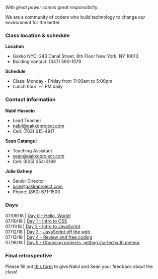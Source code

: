 
*With great power comes great responsibility.*

We are a community of coders who build technology to change our environment for the better.

### Class location & schedule

**Location** 

* Gakko NYC: 243 Canal Street, 6th Floor New York, NY 10013
* Building contact: (347) 560-1079

**Schedule**

* Class: Monday - Friday from 11:00am to 5:00pm
* Lunch hour: ~1 PM daily

### Contact information

**Nabil Hassein**

* Lead Teacher 
* nabil@gakkoproject.com 
* Cell: (703) 615-4917

**Sean Catangui**

* Teaching Assistant 
* sean@gakkoproject.com 
* Cell: (605) 254-3169

**Julie Gafney**

* Senior Director
* julie@gakkoproject.com
* Phone: (860) 671-1500

### Days

07/09/18 | [Day 0 - Hello, World!](http://github.com/code-forward/day-0)  
07/10/18 | [Day 1 - Intro to CSS](http://github.com/code-forward/day-1)  
07/11/18 | [Day 2 - Intro to JavaScript](http://github.com/code-forward/day-2)  
07/12/18 | [Day 3 - JavaScript off the web](http://github.com/code-forward/day-3)  
07/13/18 | [Day 4 - Review and free coding](http://github.com/code-forward/day-4)  
07/16/18 | [Day 5 - Choosing projects, getting started with meteor](http://github.com/code-forward/day-5)  

### Final retrospective
Please fill out [this form](https://docs.google.com/forms/d/e/1FAIpQLSeeNmZ5N4kpCn3lJOtVTm1l1JB9oWGirsL0d_jmO9sX4L2Zjg/viewform) to give Nabil and Sean your feedback about the class!
